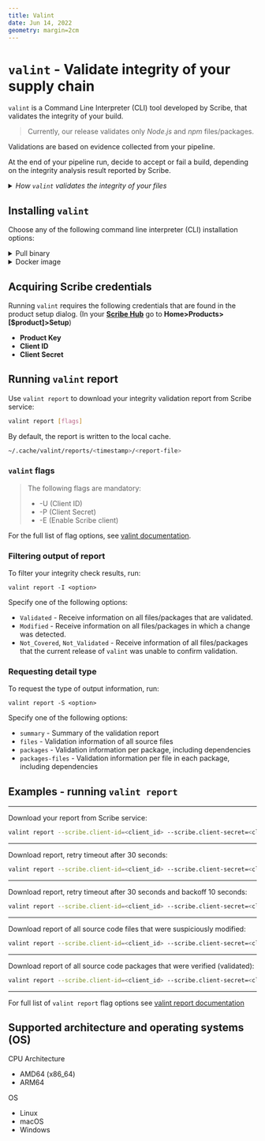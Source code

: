 ```yaml
---
title: Valint
date: Jun 14, 2022
geometry: margin=2cm
---
```


# `valint` - Validate integrity of your supply chain

`valint` is a Command Line Interpreter (CLI) tool developed by Scribe, that validates the integrity of your build. 

> Currently, our release validates only *Node.js* and *npm* files/packages.

Validations are based on evidence collected from your pipeline. 

At the end of your pipeline run, decide to accept or fail a build, depending on the integrity analysis result reported by Scribe.  

  <details> 
      <summary> <i> How <code>valint</code> validates the integrity of your files </i>
      </summary>
      To assure that hash values have not changed on their way to the final container image, valint compares hash values of each file in your pipeline to the hash value of an assured version.
      <ul>
      <li><b>File integrity:</b> the validation process includes checking your source files (Node.js) using the source control management (SCM) source code as an assured version. </li> 
      <li> <b>Package integrity:</b> validation for all files in (npm) packages and dependencies use the official npm registry as an assured version.  </li> 
      </ul>      
      
</details>

<!--- I strongly suggest linking to this text from somewhere else, explaining the process of comparing hashes. Only second best option is here, in a collapse.
 -->

## Installing `valint`
Choose any of the following command line interpreter (CLI) installation options:

<details>
  <summary> Pull binary </summary>

Get the `valint` tool
```bash
curl -sSfL http://get.scribesecurity.com/install.sh  | sh -s -- -t valint
```

</details>

<details>
  <summary> Docker image </summary>

Pull the `valint` release binary wrapped in its relevant docker image. Tag should be the requested version.

```bash
docker pull scribesecuriy.jfrog.io/scribe-docker-public-local/valint:latest
```

</details>

## Acquiring Scribe credentials  

Running `valint` requires the following credentials that are found in the product setup dialog. (In your **[Scribe Hub](https://prod.hub.scribesecurity.com/ "Scribe Hub Link")** go to **Home>Products>[$product]>Setup**)

* **Product Key**
* **Client ID**
* **Client Secret**

## Running `valint` report

Use `valint report` to download your integrity validation report from Scribe service:

```sh
valint report [flags]
```

By default, the report is written to the local cache. 
```sh
~/.cache/valint/reports/<timestamp>/<report-file>
```


### `valint` flags 
>The following flags are mandatory:
>* -U (Client ID)
>* -P (Client Secret)
>* -E (Enable Scribe client)


For the full list of flag options, see [valint documentation](docs/command/valint.md).

### Filtering output of report

To filter your integrity check results, run:
```
valint report -I <option>
```

Specify one of the following options: 
* `Validated` - Receive information on all files/packages that are validated. 
* `Modified` - Receive information on all files/packages in which a change was detected.
* `Not_Covered`, `Not_Validated` - Receive information of all files/packages that the current release of `valint` was unable to confirm validation.

### Requesting detail type
To request the type of output information, run:
```
valint report -S <option>
```
Specify one of the following options:  
* `summary` - Summary of the validation report
* `files` - Validation information of all source files 
* `packages` - Validation information per package, including dependencies
* `packages-files` - Validation information per file in each package, including dependencies


## Examples - running `valint report`
---
Download your report from Scribe service:
  ```sh
valint report --scribe.client-id=<client_id> --scribe.client-secret=<client_secret>			
  ```
---
Download report, retry timeout after 30 seconds: 
  ```sh
valint report --scribe.client-id=<client_id> --scribe.client-secret=<client_secret> -T 30s		
  ```
---
Download report, retry timeout after 30 seconds and backoff 10 seconds: 
  ```sh
valint report --scribe.client-id=<client_id> --scribe.client-secret=<client_secret> -T 30s -B 10s		
  ```
---
Download report of all source code files that were suspiciously modified:
  ```sh
valint report --scribe.client-id=<client_id> --scribe.client-secret=<client_secret> -I Modified -S files 
  ```
---
Download report of all source code packages that were verified (validated):
```sh
valint report --scribe.client-id=<client_id> --scribe.client-secret=<client_secret> -I Verified -S packages 	
```
---

For full list of `valint report` flag options see [valint report documentation](docs/command/valint_report.md)

## Supported architecture and operating systems (OS) 
CPU Architecture 
* AMD64 (x86_64) 
* ARM64  

OS 
* Linux
* macOS 
* Windows 

<!-- # Commands
valint supports the following commands.

## Diff
Command checks the differences between source and destination sboms.

See details [CLI documentation - diff](docs/command/valint_diff.md)

### Diff additional info
Additional info can be added to the diff report adding:
* Metadata of the sboms.
* Synopsis of the report. 

### Diff scoping
SBOM differences can be filtered to show only part of the sbom data by:
1) Integrity types
2) Package types.
3) Mime-type types.
4) Lists of regex paths for source and destination sboms. -->
